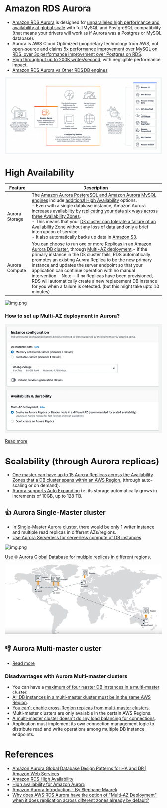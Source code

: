 # Amazon RDS Aurora
- [Amazon RDS Aurora](https://aws.amazon.com/rds/aurora/) is designed for [unparalleled high performance and availability at global scale](../../../1_HLDDesignComponents/0_SystemGlossaries/Scalability/LatencyThroughput.md) with full MySQL and PostgreSQL compatibility (that means your drivers will work as if Aurora was a Postgres or MySQL database).
- Aurora is AWS Cloud Optimized (proprietary technology from AWS, not open-source and claims [5x performance improvement over MySQL on RDS, over 3x performance improvement over Postgres on RDS](../../../1_HLDDesignComponents/0_SystemGlossaries/Scalability/LatencyThroughput.md).
- [High throughput up to 200K writes/second](../../../1_HLDDesignComponents/0_SystemGlossaries/Scalability/LatencyThroughput.md), with negligible performance impact.
- [Amazon RDS Aurora vs Other RDS DB engines](AmazonAuroraVsRDS.md)

![img.png](assests/aurora.png)

# High Availability

| Feature        | Description                                                                                                                                                                                                                                                                                                                                                                                                                                                                                                                                                                                                                                                                                                                                                 |
|----------------|-------------------------------------------------------------------------------------------------------------------------------------------------------------------------------------------------------------------------------------------------------------------------------------------------------------------------------------------------------------------------------------------------------------------------------------------------------------------------------------------------------------------------------------------------------------------------------------------------------------------------------------------------------------------------------------------------------------------------------------------------------------|
| Aurora Storage | The [Amazon Aurora PostgreSQL and Amazon Aurora MySQL engines](https://aws.amazon.com/rds/ha/) include [additional High Availability](../../../1_HLDDesignComponents/0_SystemGlossaries/Reliability/HighAvailability.md) options.<br/>- Even with a single database instance, Amazon Aurora increases availability by [replicating your data six ways across three Availability Zones]().<br/>- This means that your [DB cluster can tolerate a failure of an Availability Zone](../../../1_HLDDesignComponents/0_SystemGlossaries/Reliability/FaultTolerance.md) without any loss of data and only a brief interruption of service.<br/>- It also automatically backs up data in [Amazon S3](../../7_StorageServices/3_ObjectStorageTypes/AmazonS3/Readme.md). |
| Aurora Compute | You can choose to run one or more Replicas in an [Amazon Aurora DB cluster](../../../1_HLDDesignComponents/0_SystemGlossaries/Scalability/ServersCluster.md), through [Multi-AZ deployment](https://aws.amazon.com/rds/features/multi-az/).- If the primary instance in the DB cluster fails, RDS automatically promotes an existing Aurora Replica to be the new primary instance and updates the server endpoint so that your application can continue operation with no manual intervention.- Note - If no Replicas have been provisioned, RDS will automatically create a new replacement DB instance for you when a failure is detected. (but this might take upto 10 minutes)                                                                         |

![img.png](https://docs.aws.amazon.com/AmazonRDS/latest/AuroraUserGuide/images/AuroraArch001.png)

### How to set up Multi-AZ deployment in Aurora?

![img_1.png](assests/aurora_ha_setup_steps.png)

[Read more](https://aws.amazon.com/rds/features/multi-az/)

# Scalability (through Aurora replicas)
- [One master can have up to 15 Aurora Replicas across the Availability Zones that a DB cluster spans within an AWS Region.](https://docs.aws.amazon.com/AmazonRDS/latest/AuroraUserGuide/Aurora.Replication.html) (through auto-scaling or on demand). 
- [Aurora supports Auto Expanding](https://aws.amazon.com/about-aws/whats-new/2020/10/amazon-aurora-enables-dynamic-resizing-database-storage-space/) i.e. its storage automatically grows in increments of 10GB, up to 128 TB.

## :thumbsup: Aurora Single-Master cluster
- [In Single-Master Aurora cluster](https://docs.aws.amazon.com/AmazonRDS/latest/AuroraUserGuide/AuroraMySQL.Replication.html), there would be only 1 writer instance and multiple read replicas in different AZs/regions.
- [Use Aurora Serverless for serverless compute of DB instances](AuroraServerless.md)

![img.png](https://docs.aws.amazon.com/AmazonRDS/latest/AuroraUserGuide/images/AuroraArch001.png)

[Use :globe_with_meridians: Aurora Global Database for multiple replicas in different regions.](AuroraGlobalDatabase.md)

![img.png](assests/aurora_global_database_img.png)

## :thumbsdown: Aurora Multi-master cluster
- [Read more](https://docs.aws.amazon.com/AmazonRDS/latest/AuroraUserGuide/aurora-multi-master.html)

### Disadvantages with Aurora Multi-master clusters
- You can have a [maximum of four master DB instances in a multi-master cluster](https://docs.aws.amazon.com/AmazonRDS/latest/AuroraUserGuide/aurora-multi-master.html).
- [All DB instances in a multi-master cluster must be in the same AWS Region](../../AWS-Global-Architecture-Region-AZ.md).
- [You can't enable cross-Region replicas from multi-master clusters]().
- Multi-master clusters are only available in the certain AWS Regions.
- [A multi-master cluster doesn't do any load balancing for connections](https://docs.aws.amazon.com/AmazonRDS/latest/AuroraUserGuide/aurora-multi-master.html#aurora-multi-master-connectivity).
- Application must implement its own connection management logic to distribute read and write operations among multiple DB instance endpoints.
  
# References
- [Amazon Aurora Global Database Design Patterns for HA and DR | Amazon Web Services](https://www.youtube.com/watch?v=bbiWciJSouY)
- [Amazon RDS High Availability](https://aws.amazon.com/rds/ha/)
- [High availability for Amazon Aurora](https://docs.aws.amazon.com/AmazonRDS/latest/AuroraUserGuide/Concepts.AuroraHighAvailability.html)
- [Amazon Aurora Introduction - By Stephane Maarek](https://www.youtube.com/watch?v=ZCt3ctVfGIk)
- [Why does AWS RDS Aurora have the option of "Multi-AZ Deployment" when it does replication across different zones already by default?](https://stackoverflow.com/questions/31976527/why-does-aws-rds-aurora-have-the-option-of-multi-az-deployment-when-it-does-re)